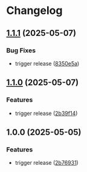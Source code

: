 # Changelog

## [1.1.1](https://github.com/pycxxx/transcriber/compare/v1.1.0...v1.1.1) (2025-05-07)


### Bug Fixes

* trigger release ([8350e5a](https://github.com/pycxxx/transcriber/commit/8350e5a2ffbe8874b5bd96d6ba701294f4507fdb))

## [1.1.0](https://github.com/pycxxx/transcriber/compare/v1.0.0...v1.1.0) (2025-05-07)


### Features

* trigger release ([2b39f14](https://github.com/pycxxx/transcriber/commit/2b39f14529580a483984d1f2dfbd3ad2ce899452))

## 1.0.0 (2025-05-05)


### Features

* trigger release ([2b76931](https://github.com/pycxxx/transcriber/commit/2b76931a23998e2c77df415c57259a6d1507aa3b))
